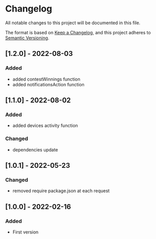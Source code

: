 # Changelog

All notable changes to this project will be documented in this file.

The format is based on [Keep a Changelog](https://keepachangelog.com/en/1.0.0/),
and this project adheres to [Semantic Versioning](https://semver.org/spec/v2.0.0.html).

## [1.2.0] - 2022-08-03

### Added

-   added contestWinnings function
-   added notificationsAction function

## [1.1.0] - 2022-08-02

### Added

-   added devices activity function

### Changed

-   dependencies update

## [1.0.1] - 2022-05-23

### Changed

-   removed require package.json at each request

## [1.0.0] - 2022-02-16

### Added

-   First version
